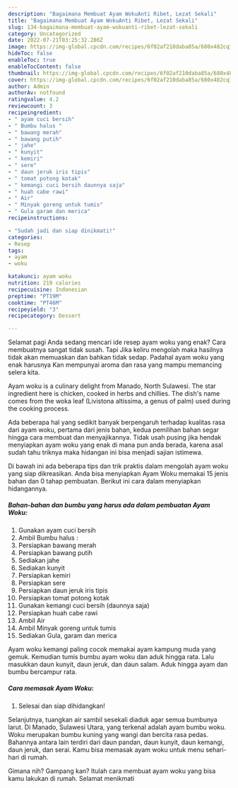 ```yaml
---
description: "Bagaimana Membuat Ayam WokuAnti Ribet, Lezat Sekali"
title: "Bagaimana Membuat Ayam WokuAnti Ribet, Lezat Sekali"
slug: 134-bagaimana-membuat-ayam-wokuanti-ribet-lezat-sekali
category: Uncategorized
date: 2022-07-21T03:25:32.286Z
image: https://img-global.cpcdn.com/recipes/6f02af210daba85a/680x482cq70/ayam-woku-foto-resep-utama.jpg
hideToc: false
enableToc: true
enableTocContent: false
thumbnail: https://img-global.cpcdn.com/recipes/6f02af210daba85a/680x482cq70/ayam-woku-foto-resep-utama.jpg
cover: https://img-global.cpcdn.com/recipes/6f02af210daba85a/680x482cq70/ayam-woku-foto-resep-utama.jpg
author: Admin
authorAv: notfound
ratingvalue: 4.2
reviewcount: 3
recipeingredient:
- " ayam cuci bersih"
- " Bumbu halus "
- " bawang merah"
- " bawang putih"
- " jahe"
- " kunyit"
- " kemiri"
- " sere"
- " daun jeruk iris tipis"
- " tomat potong kotak"
- " kemangi cuci bersih daunnya saja"
- " huah cabe rawi"
- " Air"
- " Minyak goreng untuk tumis"
- " Gula garam dan merica"
recipeinstructions:

- "Sudah jadi dan siap dinikmati!"
categories:
- Resep
tags:
- ayam
- woku

katakunci: ayam woku 
nutrition: 219 calories
recipecuisine: Indonesian
preptime: "PT19M"
cooktime: "PT46M"
recipeyield: "3"
recipecategory: Dessert

---
```



Selamat pagi Anda sedang mencari ide resep ayam woku yang enak? Cara membuatnya sangat tidak susah. Tapi Jika keliru mengolah maka hasilnya tidak akan memuaskan dan bahkan tidak sedap. Padahal ayam woku yang enak harusnya Kan mempunyai aroma dan rasa yang mampu memancing selera kita.


Ayam woku is a culinary delight from Manado, North Sulawesi. The star ingredient here is chicken, cooked in herbs and chillies. The dish&#39;s name comes from the woka leaf (Livistona altissima, a genus of palm) used during the cooking process.

Ada beberapa hal yang sedikit banyak berpengaruh terhadap kualitas rasa dari ayam woku, pertama dari jenis bahan, kedua pemilihan bahan segar hingga cara membuat dan menyajikannya. Tidak usah pusing jika hendak menyiapkan ayam woku yang enak di mana pun anda berada, karena asal sudah tahu triknya maka hidangan ini bisa menjadi sajian istimewa.


Di bawah ini ada beberapa tips dan trik praktis dalam mengolah ayam woku yang siap dikreasikan. Anda bisa menyiapkan Ayam Woku memakai 15 jenis bahan dan 0 tahap pembuatan. Berikut ini cara dalam menyiapkan hidangannya.

<!--inarticleads1-->

##### Bahan-bahan dan bumbu yang harus ada dalam pembuatan Ayam Woku:

1. Gunakan  ayam cuci bersih
1. Ambil  Bumbu halus :
1. Persiapkan  bawang merah
1. Persiapkan  bawang putih
1. Sediakan  jahe
1. Sediakan  kunyit
1. Persiapkan  kemiri
1. Persiapkan  sere
1. Persiapkan  daun jeruk iris tipis
1. Persiapkan  tomat potong kotak
1. Gunakan  kemangi cuci bersih (daunnya saja)
1. Persiapkan  huah cabe rawi
1. Ambil  Air
1. Ambil  Minyak goreng untuk tumis
1. Sediakan  Gula, garam dan merica


Ayam woku kemangi paling cocok memakai ayam kampung muda yang gemuk. Kemudian tumis bumbu ayam woku dan aduk hingga rata. Lalu masukkan daun kunyit, daun jeruk, dan daun salam. Aduk hingga ayam dan bumbu bercampur rata. 

<!--inarticleads2-->

##### Cara memasak Ayam Woku:


1. Selesai dan siap dihidangkan!

Selanjutnya, tuangkan air sambil sesekali diaduk agar semua bumbunya larut. Di Manado, Sulawesi Utara, yang terkenal adalah ayam bumbu woku. Woku merupakan bumbu kuning yang wangi dan bercita rasa pedas. Bahannya antara lain terdiri dari daun pandan, daun kunyit, daun kemangi, daun jeruk, dan serai. Kamu bisa memasak ayam woku untuk menu sehari-hari di rumah. 

Gimana nih? Gampang kan? Itulah cara membuat ayam woku yang bisa kamu lakukan di rumah. Selamat menikmati
